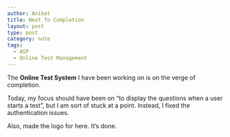 ```yaml
---
author: Aniket
title: Next To Completion
layout: post
type: post
category: note
tags:
  - ASP
  - Online Test Management
---
```

The **Online Test System** I have been working on is on the verge of completion.

Today, my focus should have been on “to display the questions when a user starts a test”, but I am sort of stuck at a point. Instead, I fixed the authentication issues.

Also, made the logo for here. It’s done.